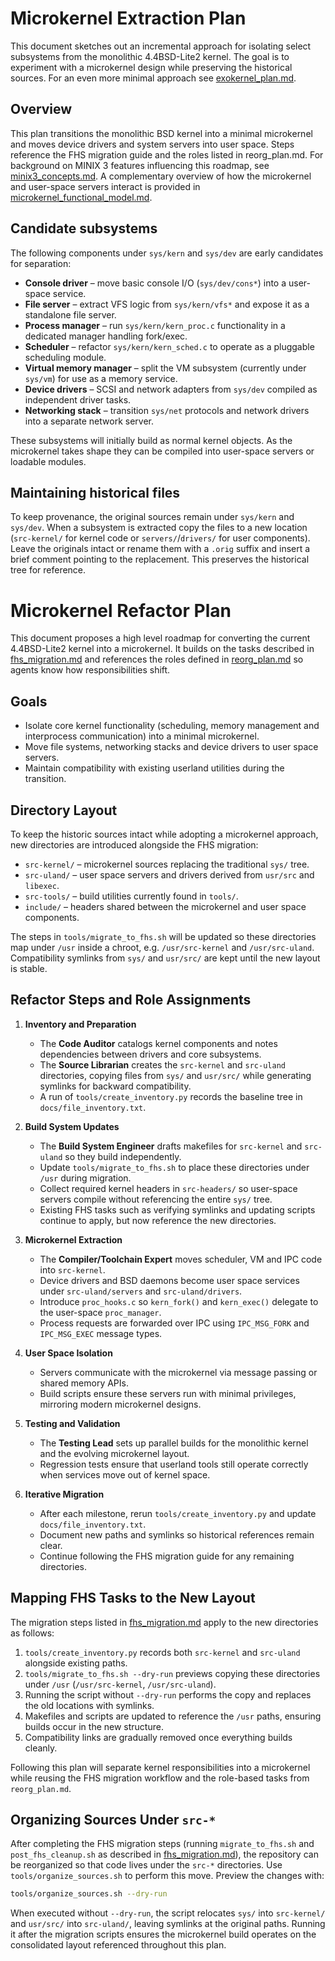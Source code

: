 # Microkernel Extraction Plan

This document sketches out an incremental approach for isolating select subsystems from the monolithic 4.4BSD-Lite2 kernel.  The goal is to experiment with a microkernel design while preserving the historical sources. For an even more minimal approach see [exokernel_plan.md](exokernel_plan.md).

## Overview
This plan transitions the monolithic BSD kernel into a minimal microkernel and moves device drivers and system servers into user space. Steps reference the FHS migration guide and the roles listed in reorg_plan.md.
For background on MINIX 3 features influencing this roadmap, see
[minix3_concepts.md](minix3_concepts.md).  A complementary overview of how
the microkernel and user-space servers interact is provided in
[microkernel_functional_model.md](microkernel_functional_model.md).


## Candidate subsystems

The following components under `sys/kern` and `sys/dev` are early candidates for separation:

- **Console driver** – move basic console I/O (`sys/dev/cons*`) into a user-space service.
- **File server** – extract VFS logic from `sys/kern/vfs*` and expose it as a standalone file server.
- **Process manager** – run `sys/kern/kern_proc.c` functionality in a dedicated manager handling fork/exec.
- **Scheduler** – refactor `sys/kern/kern_sched.c` to operate as a pluggable scheduling module.
- **Virtual memory manager** – split the VM subsystem (currently under `sys/vm`) for use as a memory service.
- **Device drivers** – SCSI and network adapters from `sys/dev` compiled as independent driver tasks.
- **Networking stack** – transition `sys/net` protocols and network drivers into a separate network server.

These subsystems will initially build as normal kernel objects.  As the microkernel takes shape they can be compiled into user-space servers or loadable modules.

## Maintaining historical files
To keep provenance, the original sources remain under `sys/kern` and `sys/dev`. When a subsystem is extracted copy the files to a new location (`src-kernel/` for kernel code or `servers/`/`drivers/` for user components). Leave the originals intact or rename them with a `.orig` suffix and insert a brief comment pointing to the replacement. This preserves the historical tree for reference.


# Microkernel Refactor Plan

This document proposes a high level roadmap for converting the current 4.4BSD-Lite2 kernel into a microkernel. It builds on the tasks described in [fhs_migration.md](fhs_migration.md) and references the roles defined in [reorg_plan.md](reorg_plan.md) so agents know how responsibilities shift.

## Goals
- Isolate core kernel functionality (scheduling, memory management and interprocess communication) into a minimal microkernel.
- Move file systems, networking stacks and device drivers to user space servers.
- Maintain compatibility with existing userland utilities during the transition.

## Directory Layout
To keep the historic sources intact while adopting a microkernel approach, new directories are introduced alongside the FHS migration:

- `src-kernel/` – microkernel sources replacing the traditional `sys/` tree.
- `src-uland/` – user space servers and drivers derived from `usr/src` and `libexec`.
- `src-tools/` – build utilities currently found in `tools/`.
- `include/` – headers shared between the microkernel and user space components.

The steps in `tools/migrate_to_fhs.sh` will be updated so these directories map under `/usr` inside a chroot, e.g. `/usr/src-kernel` and `/usr/src-uland`. Compatibility symlinks from `sys/` and `usr/src/` are kept until the new layout is stable.

## Refactor Steps and Role Assignments
1. **Inventory and Preparation**
   - The **Code Auditor** catalogs kernel components and notes dependencies between drivers and core subsystems.
   - The **Source Librarian** creates the `src-kernel` and `src-uland` directories, copying files from `sys/` and `usr/src/` while generating symlinks for backward compatibility.
   - A run of `tools/create_inventory.py` records the baseline tree in `docs/file_inventory.txt`.

2. **Build System Updates**
   - The **Build System Engineer** drafts makefiles for `src-kernel` and `src-uland` so they build independently.
   - Update `tools/migrate_to_fhs.sh` to place these directories under `/usr` during migration.
   - Collect required kernel headers in `src-headers/` so user-space
     servers compile without referencing the entire `sys/` tree.
   - Existing FHS tasks such as verifying symlinks and updating scripts continue to apply, but now reference the new directories.

3. **Microkernel Extraction**
   - The **Compiler/Toolchain Expert** moves scheduler, VM and IPC code into `src-kernel`.
   - Device drivers and BSD daemons become user space services under `src-uland/servers` and `src-uland/drivers`.
   - Introduce `proc_hooks.c` so `kern_fork()` and `kern_exec()` delegate to the
     user-space `proc_manager`.
   - Process requests are forwarded over IPC using `IPC_MSG_FORK` and
     `IPC_MSG_EXEC` message types.

4. **User Space Isolation**
   - Servers communicate with the microkernel via message passing or shared memory APIs.
   - Build scripts ensure these servers run with minimal privileges, mirroring modern microkernel designs.

5. **Testing and Validation**
   - The **Testing Lead** sets up parallel builds for the monolithic kernel and the evolving microkernel layout.
   - Regression tests ensure that userland tools still operate correctly when services move out of kernel space.

6. **Iterative Migration**
   - After each milestone, rerun `tools/create_inventory.py` and update `docs/file_inventory.txt`.
   - Document new paths and symlinks so historical references remain clear.
   - Continue following the FHS migration guide for any remaining directories.

## Mapping FHS Tasks to the New Layout
The migration steps listed in [fhs_migration.md](fhs_migration.md) apply to the new directories as follows:

1. `tools/create_inventory.py` records both `src-kernel` and `src-uland` alongside existing paths.
2. `tools/migrate_to_fhs.sh --dry-run` previews copying these directories under `/usr` (`/usr/src-kernel`, `/usr/src-uland`).
3. Running the script without `--dry-run` performs the copy and replaces the old locations with symlinks.
4. Makefiles and scripts are updated to reference the `/usr` paths, ensuring builds occur in the new structure.
5. Compatibility links are gradually removed once everything builds cleanly.

Following this plan will separate kernel responsibilities into a microkernel while reusing the FHS migration workflow and the role-based tasks from `reorg_plan.md`.

## Organizing Sources Under `src-*`

After completing the FHS migration steps (running `migrate_to_fhs.sh` and
`post_fhs_cleanup.sh` as described in [fhs_migration.md](fhs_migration.md)), the
repository can be reorganized so that code lives under the `src-*` directories.
Use `tools/organize_sources.sh` to perform this move. Preview the changes with:

```sh
tools/organize_sources.sh --dry-run
```

When executed without `--dry-run`, the script relocates `sys/` into
`src-kernel/` and `usr/src/` into `src-uland/`, leaving symlinks at the original
paths. Running it after the migration scripts ensures the microkernel build
operates on the consolidated layout referenced throughout this plan.

